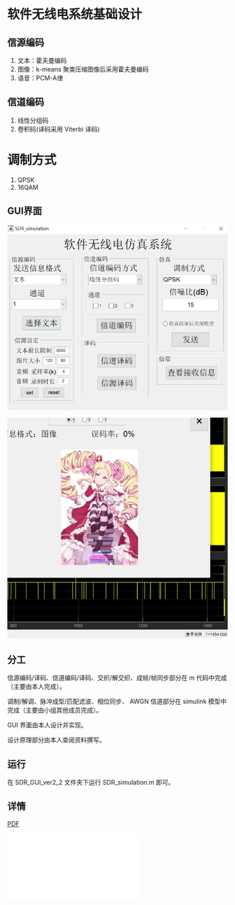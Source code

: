 # 软件无线电系统基础设计

## 信源编码

1. 文本：霍夫曼编码
2. 图像：k-means 聚类压缩图像后采用霍夫曼编码
3. 语音：PCM-A律

## 信道编码

1. 线性分组码
2. 卷积码(译码采用 Viterbi 译码)

# 调制方式

1. QPSK
2. 16QAM

## GUI界面

![](SDR_GUI_ver2_2/data/gui.png)

![](SDR_GUI_ver2_2/data/test.png)

## 分工

信源编码/译码、信道编码/译码、交织/解交织、成帧/帧同步部分在 m 代码中完成（主要由本人完成）。

调制/解调、脉冲成型/匹配滤波、相位同步、 AWGN 信道部分在 simulink 模型中完成（主要由小组其他成员完成）。

GUI 界面由本人设计并实现。

设计原理部分由本人查阅资料撰写。

## 运行

在 SDR_GUI_ver2_2 文件夹下运行 SDR_simulation.m 即可。

## 详情

<a href="https://github.com/BeiYazi0/SDR_simulation/blob/main/%E8%AE%BE%E8%AE%A1%E6%8A%A5%E5%91%8A.pdf" target="_blank">PDF</a>

![](设计报告.pdf)

